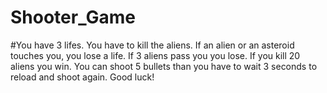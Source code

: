 # Shooter_Game

#You have 3 lifes. You have to kill the aliens. If an alien or an asteroid touches you, you lose a life. If 3 aliens pass you you lose. If you kill 20 aliens you win. You can shoot 5 bullets than you have to wait 3 seconds to reload and shoot again. Good luck! 
